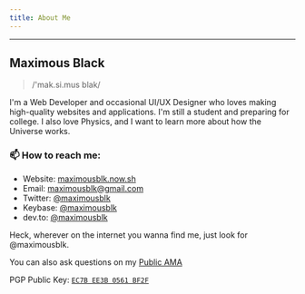 ```yaml
---
title: About Me
---
```


---

## Maximous Black

> /'mak.si.mus blak/

I'm a Web Developer and occasional UI/UX Designer who loves making high-quality websites and applications. I'm still a student and preparing for college. I also love Physics, and I want to learn more about how the Universe works.

### 📫 How to reach me:

- Website: [maximousblk.now.sh](https://maximousblk.now.sh/)
- Email: [maximousblk@gmail.com](mailto:maximousblk@gmail.com)
- Twitter: [@maximousblk](https://twitter.com/maximousblk)
- Keybase: [@maximousblk](https://keybase.io/maximousblk)
- dev.to: [@maximousblk](https://dev.to/maximousblk)

Heck, wherever on the internet you wanna find me, just look for @maximousblk.

You can also ask questions on my [Public AMA](https://github.com/maximousblk/maximousblk/issues)

PGP Public Key: [`EC7B EE3B 0561 BF2F`](https://keybase.io/maximousblk/pgp_keys.asc)
